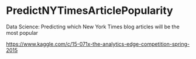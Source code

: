 # PredictNYTimesArticlePopularity
Data Science: Predicting which New York Times blog articles will be the most popular

https://www.kaggle.com/c/15-071x-the-analytics-edge-competition-spring-2015
